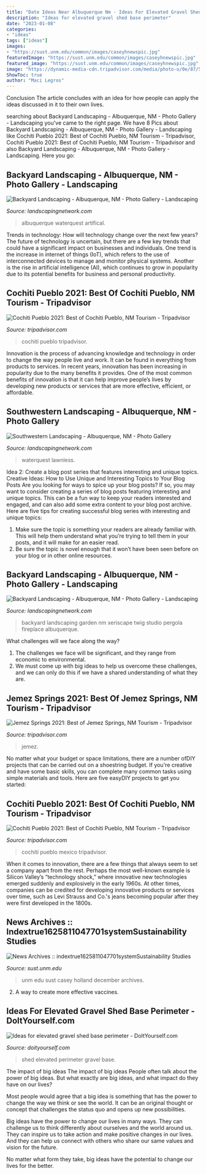 ```yaml
---
title: "Date Ideas Near Albuquerque Nm - Ideas For Elevated Gravel Shed Base Perimeter"
description: "Ideas for elevated gravel shed base perimeter"
date: "2023-01-08"
categories:
- "ideas"
tags: ["ideas"]
images:
- "https://sust.unm.edu/common/images/caseyhnewspic.jpg"
featuredImage: "https://sust.unm.edu/common/images/caseyhnewspic.jpg"
featured_image: "https://sust.unm.edu/common/images/caseyhnewspic.jpg"
image: "https://dynamic-media-cdn.tripadvisor.com/media/photo-o/0e/87/5a/c8/drone-shot-of-the-property.jpg?w=1000&amp;h=600&amp;s=1"
ShowToc: true
author: "Maci Legros"
---
```



Conclusion
The article concludes with an idea for how people can apply the ideas discussed in it to their own lives.

	

		
searching about Backyard Landscaping - Albuquerque, NM - Photo Gallery - Landscaping you've came to the right page. We have 8 Pics about Backyard Landscaping - Albuquerque, NM - Photo Gallery - Landscaping like Cochiti Pueblo 2021: Best of Cochiti Pueblo, NM Tourism - Tripadvisor, Cochiti Pueblo 2021: Best of Cochiti Pueblo, NM Tourism - Tripadvisor and also Backyard Landscaping - Albuquerque, NM - Photo Gallery - Landscaping. Here you go:
		
    
## Backyard Landscaping - Albuquerque, NM - Photo Gallery - Landscaping

<img loading=lazy src="https://images.landscapingnetwork.com/pictures/images/800x642Max/backyard-landscaping_1/small-artifical-lawn-small-backyard-lawn-waterquest-inc_5622.jpg" onerror="this.onerror=null;this.src='https://tse4.mm.bing.net/th?id=OIP.puRqqck6BnCpCDDa8tY4OAHaFZ&amp;pid=15.1';" alt="Backyard Landscaping - Albuquerque, NM - Photo Gallery - Landscaping">

_Source: landscapingnetwork.com_

>albuquerque waterquest artifical. 

	

Trends in technology: How will technology change over the next few years?
The future of technology is uncertain, but there are a few key trends that could have a significant impact on businesses and individuals. One trend is the increase in internet of things (IoT), which refers to the use of interconnected devices to manage and monitor physical systems. Another is the rise in artificial intelligence (AI), which continues to grow in popularity due to its potential benefits for business and personal productivity.

    
## Cochiti Pueblo 2021: Best Of Cochiti Pueblo, NM Tourism - Tripadvisor

<img loading=lazy src="https://dynamic-media-cdn.tripadvisor.com/media/photo-o/0d/5f/24/89/views.jpg?w=500&amp;h=300&amp;s=1" onerror="this.onerror=null;this.src='https://tse4.mm.bing.net/th?id=OIP.-Us4iWbboFvfaBVPvTGaZwHaEc&amp;pid=15.1';" alt="Cochiti Pueblo 2021: Best of Cochiti Pueblo, NM Tourism - Tripadvisor">

_Source: tripadvisor.com_

>cochiti pueblo tripadvisor. 

	

Innovation is the process of advancing knowledge and technology in order to change the way people live and work. It can be found in everything from products to services. In recent years, innovation has been increasing in popularity due to the many benefits it provides. One of the most common benefits of innovation is that it can help improve people’s lives by developing new products or services that are more effective, efficient, or affordable.

    
## Southwestern Landscaping - Albuquerque, NM - Photo Gallery

<img loading=lazy src="https://images.landscapingnetwork.com/pictures/images/800x642Max/southwestern-landscaping_42/lawnless-backyard-desert-backyard-waterquest-inc_5620.JPG" onerror="this.onerror=null;this.src='https://tse2.mm.bing.net/th?id=OIP.GMK3hyy6Z2sU3XeBt5bDowHaFj&amp;pid=15.1';" alt="Southwestern Landscaping - Albuquerque, NM - Photo Gallery">

_Source: landscapingnetwork.com_

>waterquest lawnless. 

	

Idea 2: Create a blog post series that features interesting and unique topics.
Creative Ideas: How to Use Unique and Interesting Topics to Your Blog Posts 
Are you looking for ways to spice up your blog posts? If so, you may want to consider creating a series of blog posts featuring interesting and unique topics. This can be a fun way to keep your readers interested and engaged, and can also add some extra content to your blog post archive. Here are five tips for creating successful blog series with interesting and unique topics:

1. Make sure the topic is something your readers are already familiar with. This will help them understand what you’re trying to tell them in your posts, and it will make for an easier read.
2. Be sure the topic is novel enough that it won’t have been seen before on your blog or in other online resources.

    
## Backyard Landscaping - Albuquerque, NM - Photo Gallery - Landscaping

<img loading=lazy src="https://images.landscapingnetwork.com/pictures/images/800x642Max/backyard-landscaping_1/backyard-xeriscape-garden-pergola-fireplace-red-twig-studio_8862.jpg" onerror="this.onerror=null;this.src='https://tse4.mm.bing.net/th?id=OIP.Y2KmCwkj_37FYx7npcXXRQHaFj&amp;pid=15.1';" alt="Backyard Landscaping - Albuquerque, NM - Photo Gallery - Landscaping">

_Source: landscapingnetwork.com_

>backyard landscaping garden nm xeriscape twig studio pergola fireplace albuquerque. 

	

What challenges will we face along the way?
1. The challenges we face will be significant, and they range from economic to environmental. 
2. We must come up with big ideas to help us overcome these challenges, and we can only do this if we have a shared understanding of what they are.

    
## Jemez Springs 2021: Best Of Jemez Springs, NM Tourism - Tripadvisor

<img loading=lazy src="https://dynamic-media-cdn.tripadvisor.com/media/photo-o/0e/87/5a/c8/drone-shot-of-the-property.jpg?w=1000&amp;h=600&amp;s=1" onerror="this.onerror=null;this.src='https://tse1.mm.bing.net/th?id=OIP.6Qp9lzq5s_w_RGhvvLlmaQHaEc&amp;pid=15.1';" alt="Jemez Springs 2021: Best of Jemez Springs, NM Tourism - Tripadvisor">

_Source: tripadvisor.com_

>jemez. 

	

No matter what your budget or space limitations, there are a number ofDIY projects that can be carried out on a shoestring budget. If you're creative and have some basic skills, you can complete many common tasks using simple materials and tools. Here are five easyDIY projects to get you started: 

    
## Cochiti Pueblo 2021: Best Of Cochiti Pueblo, NM Tourism - Tripadvisor

<img loading=lazy src="https://dynamic-media-cdn.tripadvisor.com/media/photo-o/11/3a/1e/73/kasha-katuwe-tent-rocks.jpg?w=1000&amp;h=600&amp;s=1" onerror="this.onerror=null;this.src='https://tse3.mm.bing.net/th?id=OIP.2UA22LlwX3hs7-TPb56rcgHaEc&amp;pid=15.1';" alt="Cochiti Pueblo 2021: Best of Cochiti Pueblo, NM Tourism - Tripadvisor">

_Source: tripadvisor.com_

>cochiti pueblo mexico tripadvisor. 

	

When it comes to innovation, there are a few things that always seem to set a company apart from the rest. Perhaps the most well-known example is Silicon Valley’s “technology shock,” where innovative new technologies emerged suddenly and explosively in the early 1960s. At other times, companies can be credited for developing innovative products or services over time, such as Levi Strauss and Co.'s jeans becoming popular after they were first developed in the 1800s.

    
## News Archives :: Indextrue1625811047701systemSustainability Studies

<img loading=lazy src="https://sust.unm.edu/common/images/caseyhnewspic.jpg" onerror="this.onerror=null;this.src='https://tse3.mm.bing.net/th?id=OIP.3zBBUGnUGeAZgHwi3zQfiAAAAA&amp;pid=15.1';" alt="News Archives :: indextrue1625811047701systemSustainability Studies">

_Source: sust.unm.edu_

>unm edu sust casey holland december archives. 

	

2. A way to create more effective vaccines.

    
## Ideas For Elevated Gravel Shed Base Perimeter - DoItYourself.com

<img loading=lazy src="http://i1225.photobucket.com/albums/ee391/lawrosa/sprinkler/P05-11-12_16121.jpg" onerror="this.onerror=null;this.src='https://tse1.mm.bing.net/th?id=OIP.NosCnAm3Br1_0qxa8JOp5AHaJ4&amp;pid=15.1';" alt="Ideas for elevated gravel shed base perimeter - DoItYourself.com">

_Source: doityourself.com_

>shed elevated perimeter gravel base. 

	

The impact of big ideas
The impact of big ideas
People often talk about the power of big ideas. But what exactly are big ideas, and what impact do they have on our lives?

Most people would agree that a big idea is something that has the power to change the way we think or see the world. It can be an original thought or concept that challenges the status quo and opens up new possibilities.

Big ideas have the power to change our lives in many ways. They can challenge us to think differently about ourselves and the world around us. They can inspire us to take action and make positive changes in our lives. And they can help us connect with others who share our same values and vision for the future.

No matter what form they take, big ideas have the potential to change our lives for the better.

